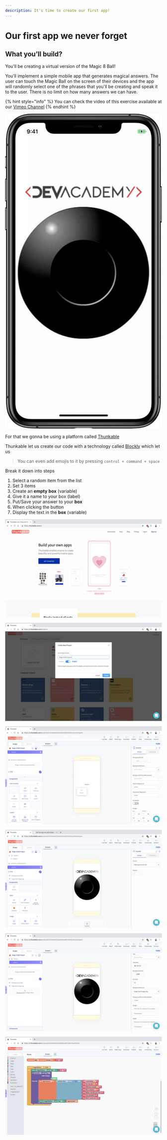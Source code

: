 ```yaml
---
description: It's time to create our first app!
---
```


# Our first app we never forget

## What you’ll build?

You'll be creating a virtual version of the Magic 8 Ball!

You’ll implement a simple mobile app that generates magical answers. The user can touch the Magic Ball on the screen of their devices and the app will randomly select one of the phrases that you'll be creating and speak it to the user. There is no limit on how many answers we can have.

{% hint style="info" %}
You can check the video of this exercise available at our [Vimeo Channel](https://vimeo.com/315156554)
{% endhint %}



![](../.gitbook/assets/app-preview.png)

For that we gonna be using a platform called [Thunkable](https://thunkable.com/#/)

Thunkable let us create our code with a technology called [Blockly](https://developers.google.com/blockly/) which let us 

> You can even add emojis to it by pressing `control + command + space`

Break it down into steps

1. Select a random item from the list
2. Set 3 items
3. Create an **empty** **box** \(variable\)
4. Give it a name to your box \(label\)
5. Put/Save your answer to your **box**
6. When clicking the button 
7. Display the text in the **box** \(variable\)

![Click on Get Started and Sign in with your Google account](../.gitbook/assets/screenshot-2019-02-04-at-11.42.17-am.png)

![Click on Create New App and add a name to your project](../.gitbook/assets/screenshot-2019-02-04-at-11.44.29-am.png)

![Drag a button to the screen](../.gitbook/assets/screenshot-2019-02-04-at-11.44.42-am.png)

![Add the sound component to our project](../.gitbook/assets/screenshot-2019-02-04-at-11.52.36-am.png)

![Import the assets and configure you button](../.gitbook/assets/screenshot-2019-02-04-at-11.46.29-am.png)

![Create the logic on the Blocks Tab](../.gitbook/assets/screenshot-2019-02-03-at-4.23.31-pm.png)

